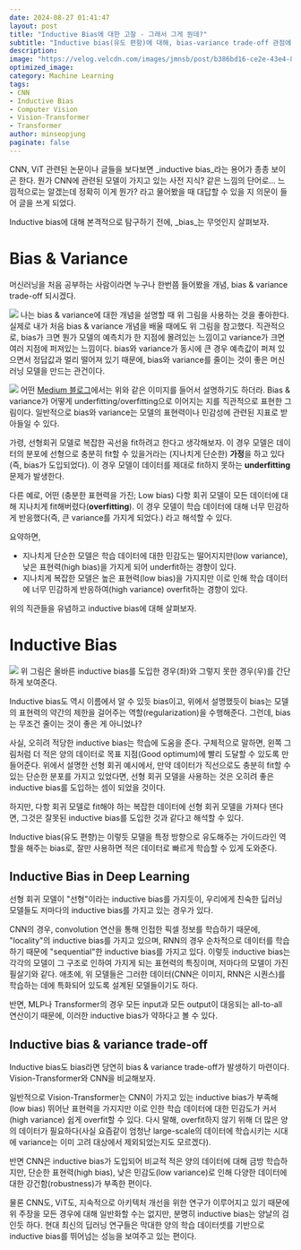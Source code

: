 ```yaml
---
date: 2024-08-27 01:41:47
layout: post
title: "Inductive Bias에 대한 고찰 - 그래서 그게 뭔데?"
subtitle: "Inductive bias(유도 편항)에 대해, bias-variance trade-off 관점에서"
description:
image: "https://velog.velcdn.com/images/jmnsb/post/b386bd16-ce2e-43e4-8d80-dcd0b89d194a/image.png"
optimized_image:
category: Machine Learning
tags: 
- CNN
- Inductive Bias
- Computer Vision
- Vision-Transformer
- Transformer
author: minseopjung
paginate: false
---
```


CNN, ViT 관련된 논문이나 글들을 보다보면 _inductive bias_라는 용어가 종종 보이곤 한다. 뭔가 CNN에 관련된 모델이 가지고 있는 사전 지식? 같은 느낌의 단어로... 느낌적으로는 알겠는데 정확히 이게 뭔가? 라고 물어봤을 때 대답할 수 있을 지 의문이 들어 글을 쓰게 되었다.

Inductive bias에 대해 본격적으로 탐구하기 전에, _bias_는 무엇인지 살펴보자.

# Bias & Variance
머신러닝을 처음 공부하는 사람이라면 누구나 한번쯤 들어봤을 개념, bias & variance trade-off 되시겠다.

![](https://velog.velcdn.com/images/jmnsb/post/b386bd16-ce2e-43e4-8d80-dcd0b89d194a/image.png)
나는 bias & variance에 대한 개념을 설명할 때 위 그림을 사용하는 것을 좋아한다. 실제로 내가 처음 bias & variance 개념을 배울 때에도 위 그림을 참고했다. 직관적으로, bias가 크면 뭔가 모델의 예측치가 한 지점에 몰려있는 느낌이고 variance가 크면 여러 지점에 퍼져있는 느낌이다. bias와 variance가 동시에 큰 경우 예측값이 퍼져 있으면서 정답값과 멀리 떨어져 있기 때문에, bias와 variance를 줄이는 것이 좋은 머신 러닝 모델을 만드는 관건이다. 

![](https://velog.velcdn.com/images/jmnsb/post/dce1f435-c86a-4289-a122-1098c7c4ef8c/image.png)
어떤 [Medium 블로그](https://medium.com/@ivanreznikov/stop-using-the-same-image-in-bias-variance-trade-off-explanation-691997a94a54)에서는 위와 같은 이미지를 들어서 설명하기도 하더라. Bias & variance가 어떻게 underfitting/overfitting으로 이어지는 지를 직관적으로 표현한 그림이다. 일반적으로 bias와 variance는 모델의 표현력이나 민감성에 관련된 지표로 받아들일 수 있다.

가령, 선형회귀 모델로 복잡한 곡선을 fit하려고 한다고 생각해보자. 이 경우 모델은 데이터의 분포에 선형으로 충분히 fit할 수 있을거라는 (지나치게 단순한) **가정**을 하고 있다 (즉, bias가 도입되었다). 이 경우 모델이 데이터를 제대로 fit하지 못하는 **underfitting** 문제가 발생한다.

다른 예로, 어떤 (충분한 표현력을 가진; Low bias) 다항 회귀 모델이 모든 데이터에 대해 지나치게 fit해버렸다(**overfitting**). 이 경우 모델이 학습 데이터에 대해 너무 민감하게 반응했다(즉, 큰 variance를 가지게 되었다.) 라고 해석할 수 있다. 

요약하면,
- 지나치게 단순한 모델은 학습 데이터에 대한 민감도는 떨어지지만(low variance), 낮은 표현력(high bias)을 가지게 되어 underfit하는 경향이 있다.
- 지나치게 복잡한 모델은 높은 표현력(low bias)을 가지지만 이로 인해 학습 데이터에 너무 민감하게 반응하여(high variance) overfit하는 경향이 있다.

위의 직관들을 유념하고 inductive bias에 대해 살펴보자.

# Inductive Bias
![](https://velog.velcdn.com/images/jmnsb/post/fcf7c42f-233b-4b5c-b88d-deb843bb9f13/image.png)
위 그림은 올바른 inductive bias를 도입한 경우(좌)와 그렇지 못한 경우(우)를 간단하게 보여준다.

Inductive bias도 역시 이름에서 알 수 있듯 bias이고, 위에서 설명했듯이 bias는 모델의 표현력의 약간의 제한을 걸어주는 역할(regularization)을 수행해준다. 그런데, bias는 무조건 줄이는 것이 좋은 게 아니었나?

사실, 오히려 적당한 inductive bias는 학습에 도움을 준다. 구체적으로 말하면, 왼쪽 그림처럼 더 적은 양의 데이터로 목표 지점(Good optimum)에 빨리 도달할 수 있도록 만들어준다. 위에서 설명한 선형 회귀 예시에서, 만약 데이터가 직선으로도 충분히 fit할 수 있는 단순한 분포를 가지고 있었다면, 선형 회귀 모델을 사용하는 것은 오히려 좋은 inductive bias를 도입하는 셈이 되었을 것이다.

하지만, 다항 회귀 모델로 fit해야 하는 복잡한 데이터에 선형 회귀 모델을 가져다 댄다면, 그것은 잘못된 inductive bias를 도입한 것과 같다고 해석할 수 있다.

Inductive bias(유도 편향)는 이렇듯 모델을 특정 방향으로 유도해주는 가이드라인 역할을 해주는 bias로, 잘만 사용하면 적은 데이터로 빠르게 학습할 수 있게 도와준다.

## Inductive Bias in Deep Learning
선형 회귀 모델이 "선형"이라는 inductive bias를 가지듯이, 우리에게 친숙한 딥러닝 모델들도 저마다의 inductive bias를 가지고 있는 경우가 있다.

CNN의 경우, convolution 연산을 통해 인접한 픽셀 정보를 학습하기 때문에, "locality"의 inductive bias를 가지고 있으며, RNN의 경우 순차적으로 데이터를 학습하기 때문에 "sequential"한 inductive bias를 가지고 있다. 이렇듯 inductive bias는 각각의 모델이 그 구조로 인하여 가지게 되는 표현력의 특징이며, 저마다의 모델이 가진 필살기와 같다. 애초에, 위 모델들은 그러한 데이터(CNN은 이미지, RNN은 시퀀스)를 학습하는 데에 특화되어 있도록 설계된 모델들이기도 하다.

반면, MLP나 Transformer의 경우 모든 input과 모든 output이 대응되는 all-to-all 연산이기 때문에, 이러한 inductive bias가 약하다고 볼 수 있다.

## Inductive bias & variance trade-off
Inductive bias도 bias라면 당연히 bias & variance trade-off가 발생하기 마련이다. Vision-Transformer와 CNN을 비교해보자.

일반적으로 Vision-Transformer는 CNN이 가지고 있는 inductive bias가 부족해(low bias) 뛰어난 표현력을 가지지만 이로 인한 학습 데이터에 대한 민감도가 커서(high variance) 쉽게 overfit할 수 있다. 다시 말해, overfit하지 않기 위해 더 많은 양의 데이터가 필요하다(사실 요즘같이 엄청난 large-scale의 데이터에 학습시키는 시대에 variance는 이미 고려 대상에서 제외되었는지도 모르겠다).

반면 CNN은 inductive bias가 도입되어 비교적 적은 양의 데이터에 대해 금방 학습하지만, 단순한 표현력(high bias), 낮은 민감도(low variance)로 인해 다양한 데이터에 대한 강건함(robustness)가 부족한 편이다.

물론 CNN도, ViT도, 지속적으로 아키텍처 개선을 위한 연구가 이루어지고 있기 때문에 위 주장을 모든 경우에 대해 일반화할 수는 없지만, 분명히 inductive bias는 양날의 검인듯 하다. 현대 최신의 딥러닝 연구들은 막대한 양의 학습 데이터셋를 기반으로 inductive bias를 뛰어넘는 성능을 보여주고 있는 편이다.

